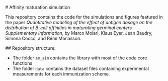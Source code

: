 # Affinity maturation simulation

This repository contains the code for the simulations and figures featured in the paper *Quantitative modeling of the effect of antigen dosage on the distribution of B-cell affinities in maturating germinal centers Supplementary Information*, by Marco Molari, Klaus Eyer, Jean Baudry, Simona Cocco, and Rémi Monasson.

## Repository structure:

- The folder `am_sim` contains the library with most of the code core functions
- The folder `data` contains the dataset files containing experimental measurements for each immunization scheme.
